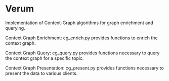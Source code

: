Verum
=====

Implementation of Context-Graph algorithms for graph enrichment and querying. 

Context Graph Enrichment:
cg_enrich.py provides functions to enrich the context graph.

Context Graph Query:
cg_query.py provides functions necessary to query the context graph for a specific topic.

Context Graph Presentation:
cg_present.py provides functions necessary to present the data to various clients.
